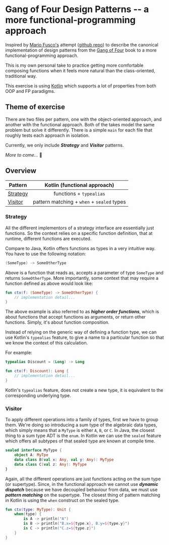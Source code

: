 # Gang of Four Design Patterns -- a more functional-programming approach

Inspired by [Mario Fusco's](https://twitter.com/mariofusco) attempt
([github repo](https://github.com/mariofusco/from-gof-to-lambda))
to describe the canonical implementation of design patterns from the
[Gang of Four](https://en.wikipedia.org/wiki/Design_Patterns) book to 
a more functional-programming approach.

This is my own personal take to practice getting more comfortable composing
functions when it feels more natural than the class-oriented, traditional way.

This exercise is using [Kotlin](https://kotlinlang.org/) which supports a lot
of properties from both OOP and FP paradigms.

## Theme of exercise
There are two files per pattern, one with the object-oriented approach,
and another with the functional approach. Both of the takes model 
the same problem but solve it differently. There is a simple `main`
for each file that roughly tests each approach in isolation.

Currently, we only include  **_Strategy_** and **_Visitor_** patterns.

_More to come..._ :slightly_smiling_face:

## Overview
| Pattern               |        Kotlin (functional approach)        |
|-----------------------|:------------------------------------------:|
| [Strategy](#Strategy) |          functions + `typealias`           |
| [Visitor](#Visitor)   | pattern matching + `when` + `sealed` types |

### Strategy
All the different implementors of a strategy interface are essentially just functions.
So the context relies on a specific function definition, that at runtime, different
functions are executed.

Compare to Java, Kotlin offers functions as types in a very intuitive way.
You have to use the following notation:
```kotlin
(SomeType) -> SomeOtherType
```
Above is a function that reads as, accepts a parameter of type `SomeType` and returns `SomeOtherType`.
More importantly, some context that may require a function defined as above would look like:
```kotlin
fun ctx(f: (SomeType) -> SomeOtherType) {
    // implementation detail...
}
```
The above example is also referred to as **_higher order functions_**, which is about functions
that accept functions as arguments, or return other functions. Simply, it's about function composition.

Instead of relying on the generic way of defining a function type, we can use Kotlin's `typealias` feature,
to give a name to a particular function so that we know the context of this calculation.

For example:
```kotlin
typealias Discount = (Long) -> Long

fun ctx(f: Discount): Long {
    // implementation detail...
}
```
Kotlin's `typealias` feature, does not create a new type, it is equivalent to the corresponding underlying
type.

### Visitor
To apply different operations into a family of types, first we have to group them. We're doing so introducing
a sum type of the algebraic data types, which simply means that a `MyType` is either `A`, `B`, or `C`. In Java,
the closest thing to a sum type ADT is the `enum`. In Kotlin we can use the `sealed` feature which offers all
subtypes of that sealed type are known at compile time.
```kotlin
sealed interface MyType {
    object A: MyTpe
    data class B(val x: Any, val y: Any): MyType
    data class C(val z: Any): MyType
}
```

Again, all the different operations are just functions acting on the sum type (or supertype). Since, in the functional
approach we cannot use **_dynamic dispatch_** because we have decoupled behaviour from data, we must use 
**_pattern matching_** on the supertype. The closest thing of pattern matching in Kotlin is using the `when` construct 
on the sealed type.
```kotlin
fun ctx(type: MyType): Unit {
    when(type) {
        is A -> println("A")
        is B -> println("B.x=${type.x}, B.y=${type.y}")
        is C -> println("C.z=${type.z}")
    }
}
```

